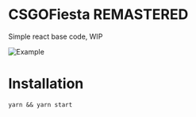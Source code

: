 # CSGOFiesta REMASTERED
Simple react base code, WIP

![Example](https://i.imgur.com/FxtfiTB.png)

# Installation
```
yarn && yarn start
```